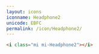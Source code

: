 ```yaml
---
layout: icons
iconname: Headphone2
unicode: EBFC
permalink: /icon/Headphone2/
---
```


``` html
<i class="mi mi-Headphone2"></i>
```
